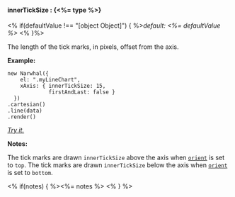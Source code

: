 #### **innerTickSize** : {<%= type %>}

<% if(defaultValue !== "[object Object]") { %>*default: <%= defaultValue %>* <% }%>

The length of the tick marks, in pixels, offset from the axis. 

**Example:**

	new Narwhal({
	    el: ".myLineChart",
	    xAxis: { innerTickSize: 15,
	    		 firstAndLast: false }
	  })
	.cartesian()
	.line(data)
	.render()

*[Try it.](http://jsfiddle.net/forio/LU6du/)*

**Notes:**

The tick marks are drawn `innerTickSize` above the axis when [`orient`](#config_config.xAxis.orient) is set to `top`. The tick marks are drawn `innerTickSize` below the axis when [`orient`](#config_config.xAxis.orient) is set to `bottom`.

<% if(notes) { %><%= notes %> <% } %>

